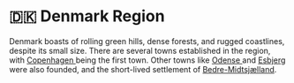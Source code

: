 # 🇩🇰 Denmark Region

Denmark boasts of rolling green hills, dense forests, and rugged coastlines, despite its small size. There are several towns established in the region, with [Copenhagen ](../copenhagen.md)being the first town. Other towns like [Odense ](../../odense.md)and [Esbjerg ](../esbjerg.md)were also founded, and the short-lived settlement of [Bedre-Midtsjælland](bedre\_midtsjaelland.md).
